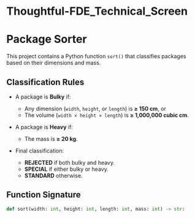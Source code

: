 # Thoughtful-FDE_Technical_Screen
# Package Sorter

This project contains a Python function `sort()` that classifies packages based on their dimensions and mass.

## Classification Rules

- A package is **Bulky** if:  
  - Any dimension (`width`, `height`, or `length`) is **≥ 150 cm**, or  
  - The volume (`width × height × length`) is **≥ 1,000,000 cubic cm**.  

- A package is **Heavy** if:  
  - The mass is **≥ 20 kg**.  

- Final classification:  
  - **REJECTED** if both bulky and heavy.  
  - **SPECIAL** if either bulky or heavy.  
  - **STANDARD** otherwise.  

## Function Signature

```python
def sort(width: int, height: int, length: int, mass: int) -> str:
